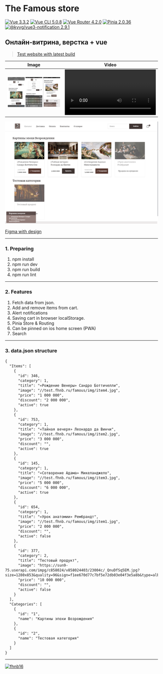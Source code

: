 # The Famous store

[![Vue 3.3.2](https://img.shields.io/badge/Vue-3.3.2-1f75fe.svg?style=plastic&labelColor=2e3943)](https://vuejs.org/guide/)
[![Vue CLI 5.0.8](https://img.shields.io/badge/Vue_CLI-5.0.8-1f75fe.svg?style=plastic&labelColor=2e3943)](https://cli.vuejs.org/)
[![Vue Router 4.2.0](https://img.shields.io/badge/Vue_Router-4.2.0-1f75fe.svg?style=plastic&labelColor=2e3943)](https://router.vuejs.org/)
[![Pinia 2.0.36](https://img.shields.io/badge/Pinia-2.0.36-1f75fe.svg?style=plastic&labelColor=2e3943)](https://pinia.vuejs.org/)
[![@kyvg/vue3-notification 2.9.1](https://img.shields.io/badge/vue3--notification-2.9.1-1f75fe.svg?style=plastic&labelColor=2e3943)](https://github.com/kyvg/vue3-notification)

## Онлайн-витрина, верстка + vue

> [Test website with latest build](https://test.fhnb.ru/famous/)

| Image | Video |
|---|---|
| ![Mobile preview image](images/preview.png) | <video src="https://user-images.githubusercontent.com/1816594/239395068-7af782ef-9fdd-42c9-b9b1-2226ddf9c011.MP4"></video> |

![Desktop preview image](images/desktop.png)

[Figma with design](https://www.figma.com/file/vICMEmfQGTVqBeWJSyBnST/Untitled?node-id=0%3A1&t=Vzp9mrFa2x4R8sOD-0)

---
### 1. Preparing

  1. npm install
  2. npm run dev
  3. npm run build
  4. npm run lint

---
### 2. Features

  1. Fetch data from json.
  2. Add and remove items from cart.
  3. Alert notifications
  4. Saving cart in browser localStorage.
  5. Pinia Store & Routing
  6. Can be pinned on ios home screen (PWA)
  7. Search

---
### 3. data.json structure
```
{
  "Items": [
    {
      "id": 346,
      "category": 1,
      "title": "«Рождение Венеры» Сандро Боттичелли",
      "image": "//test.fhnb.ru/famous/img/item4.jpg",
      "price": "1 000 000",
      "discount": "2 000 000",
      "active": true
    },
    {
      "id": 753,
      "category": 1,
      "title": "«Тайная вечеря» Леонардо да Винчи",
      "image": "//test.fhnb.ru/famous/img/item2.jpg",
      "price": "3 000 000",
      "discount": "",
      "active": true
    },
    {
      "id": 145,
      "category": 1,
      "title": "«Сотворение Адама» Микеланджело",
      "image": "//test.fhnb.ru/famous/img/item3.jpg",
      "price": "5 000 000",
      "discount": "6 000 000",
      "active": true
    },
    {
      "id": 654,
      "category": 1,
      "title": "«Урок анатомии» Рембрандт",
      "image": "//test.fhnb.ru/famous/img/item1.jpg",
      "price": "2 000 000",
      "discount": "",
      "active": false
    },
    {
      "id": 377,
      "category": 2,
      "title": "Тестовый продукт",
      "image": "https://sun9-75.userapi.com/impg/c858024/v858024403/23004c/_QnuDfSq5EM.jpg?size=1280x853&quality=96&sign=f1ee670d77c7bf5e72db03e04f3e5a8b&type=album",
      "price": "10 000 000",
      "discount": "",
      "active": false
    }
  ],
  "Categories": [
    {
      "id": "1",
      "name": "Картины эпохи Возрождения"
    },
    {
      "id": "2",
      "name": "Тестовая категория"
    }
  ]
}
```
---

  [![fhnb16](https://img.shields.io/badge/Made_by_fhnb16-may_2023-5B3A32.svg?style=plastic&labelColor=1a2026)](https://fhnb.ru/)
